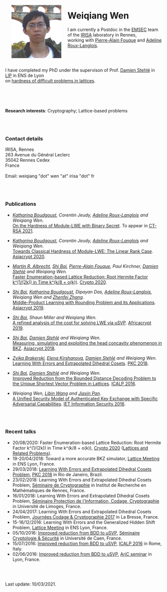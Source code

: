 <html lang="en_US">
<head><meta http-equiv="Content-Type" content="text/html; charset=windows-1252">
</head>

<body>

<p align="left">
<img src="./weiqiang.jpg" alt="[Weiqiang Wen]" align="left" vspace="8" hspace="20" width="160" height="170">
</p><h1>Weiqiang Wen</h1>

I am currently a 
Postdoc in the <a href="https://www.irisa.fr/emsec/?p=presentation">EMSEC</a> team of the <a href="http://www.irisa.fr/">IRISA</a> laboratory 
in Rennes, <br>
working with <a href="https://www.di.ens.fr/~fouque/">Pierre-Alain Fouque</a> and <a href="http://people.irisa.fr/Adeline.Roux-Langlois/">Adeline Roux-Langlois</a>.

<br><br>

I have completed my PhD under the supervison of Prof. <a href="http://perso.ens-lyon.fr/damien.stehle/">Damien Stehl&eacute;</a> in <a href="http://www.ens-lyon.fr/LIP">LIP</a> in ENS de Lyon <br>
on <a href="http://people.irisa.fr/Weiqiang.Wen/thesis.html">hardness of difficult problems in lattices</a>.

<br><br><br>

<b>Research interests</b>: Cryptography; Lattice-based problems

<br><br>

<h3><a name="contact">Contact details</a></h3>

IRISA, Rennes <br>
263 Avenue du Général Leclerc <br>
35042 Rennes Cedex <br>
France
<br><br> 
Email: weiqiang "dot" wen "at" irisa "dot" fr <br>

<br><br>

<h3>Publications</h3>

<ul>

<li><p>
<i><a href="https://katinkabou.github.io/">Katharina Boudgoust</a>, Corentin Jeudy, <a href="http://people.irisa.fr/Adeline.Roux-Langlois/">Adeline Roux-Langlois</a> and Weiqiang Wen. </i><br>
<a href="https://eprint.iacr.org/2021/265">On the Hardness of Module-LWE with Binary Secret</a>. To appear in <a href="https://sites.google.com/site/ctrsa2021/home">CT-RSA 2021</a>.
</p></li>

<li><p>
 <i><a href="https://katinkabou.github.io/">Katharina Boudgoust</a>, Corentin Jeudy, <a href="http://people.irisa.fr/Adeline.Roux-Langlois/">Adeline Roux-Langlois</a> and Weiqiang Wen. </i><br>
<a href="https://eprint.iacr.org/2020/1020">Towards Classical Hardness of Module-LWE: The Linear Rank Case</a>. <a href="https://asiacrypt.iacr.org/2020/">Asiacrypt 2020</a>.
</p></li>

<li><p>
    <i><a href="https://malb.io/">Martin R. Albrecht</a>, <a href="https://maths-people.anu.edu.au/~bai/">Shi Bai</a>, <a href="https://www.di.ens.fr/~fouque/"> Pierre-Alain Fouque</a>, Paul Kirchner, <a href="http://perso.ens-lyon.fr/damien.stehle">Damien Stehl&eacute;</a> and Weiqiang Wen.</i><br>
<a href="https://eprint.iacr.org/2020/707">Faster Enumeration-based Lattice Reduction: Root Hermite Factor k^(1/(2k)) in Time k^(k/8 + o(k))</a>. <a href="https://crypto.iacr.org/2020/">Crypto 2020</a>.
</p></li>
  
<li><p>
    <i><a href="https://maths-people.anu.edu.au/~bai/">Shi Bai</a>, <a href="https://katinkabou.github.io/">Katharina Boudgoust</a>, Dipayan Das, <a href="https://people.irisa.fr/Adeline.Roux-Langlois/">Adeline Roux-Langlois</a>, Weiqiang Wen and <a href="https://zhenfeizhang.github.io/">Zhenfei Zhang</a>.</i><br>
<a href="https://eprint.iacr.org/2019/1001">Middle-Product Learning with Rounding Problem and its Applications</a>. <a href="https://asiacrypt.iacr.org/2019/">Asiacrypt 2019</a>.
</p></li>
  
<li><p>
<i><a href="https://maths-people.anu.edu.au/~bai/">Shi Bai</a>, Shaun Miller and Weiqiang Wen.</i><br>
<a href="https://eprint.iacr.org/2019/502">A refined analysis of the cost for solving
LWE via uSVP</a>. <a href="http://africacrypt2019.aui.ma/index.php">Africacrypt 2019</a>.
</p></li>
 
<li><p>
<i><a href="https://maths-people.anu.edu.au/~bai/">Shi Bai</a>, <a href="http://perso.ens-lyon.fr/damien.stehle">Damien Stehl&eacute;</a> and Weiqiang Wen.</i><br>
<a href="https://eprint.iacr.org/2018/856">Measuring, simulating and exploiting the head concavity phenomenon in BKZ</a>. <a href="https://pkc.iacr.org/2018/">Asiacrypt 2018</a>. <!-- <a href="bkz/bkz_head.html">Implementation</a>. -->
</p></li>

<li><p>
<i><a href="http://www.wisdom.weizmann.ac.il/~zvikab/">Zvika Brakerski</a>, <a href="http://perso.ens-lyon.fr/elena.kirshanova/">Elena Kirshanova</a>, <a href="http://perso.ens-lyon.fr/damien.stehle">Damien Stehl&eacute;</a> and Weiqiang Wen.</i><br>
<a href="https://arxiv.org/abs/1710.08223">Learning With Errors and Extrapolated Dihedral Cosets</a>. <a href="https://pkc.iacr.org/2018/">PKC 2018</a>.
</p></li>

<li><p>
<i><a href="https://maths-people.anu.edu.au/~bai/">Shi Bai</a>, <a href="http://perso.ens-lyon.fr/damien.stehle">Damien Stehl&eacute;</a> and Weiqiang Wen.</i><br>
<a href="http://eprint.iacr.org/2016/753">Improved Reduction from the Bounded Distance Decoding Problem to the Unique Shortest Vector Problem in Lattices</a>. <a href="http://www.easyconferences.eu/icalp2016/">ICALP 2016</a>.
</p></li>

<li><p>
<i>Weiqiang Wen, <a href="https://www.researchgate.net/profile/Libin_Wang6">Libin Wang</a> and <a href="http://www.crypto.rub.de/staff/pan.html.en">Jiaxin Pan</a>.</i><br>
<a href="http://eprint.iacr.org/2013/871">A Unified Security Model of Authenticated Key Exchange with Specific Adversarial Capabilities</a>. <a href="http://digital-library.theiet.org/content/journals/10.1049/iet-ifs.2014.0234">IET Information Security 2016</a>.
</p></li>

</ul>

<br><br>

<h3>Recent talks</h3>

<ul>
<li>20/08/2020: Faster Enumeration-based Lattice Reduction: Root Hermite Factor k^(1/(2k)) in Time k^(k/8 + o(k)), <a href="https://crypto.iacr.org/2020/">Crypto 2020</a> (<a href="https://crypto.iacr.org/2020/program.php#day-2020-08-20">Lattices and Related Problems</a>).</li>
<li>19-20/04/2018: Toward a more accurate BKZ simulator, <a href="http://perso.ens-lyon.fr/damien.stehle/LATTICE_MEETINGS.html"> Lattice Meeting</a> in ENS Lyon, France.</li>
<li>29/03/2018: <a href="./lweedcp_PKC.pdf">Learning With Errors and Extrapolated Dihedral Cosets Problem</a>, <a href="https://pkc.iacr.org/2018/index.html"> PKC 2018</a> in Rio de Janeiro, Brazil.</li>
<li>23/02/2018: Learning With Errors and Extrapolated Dihedral Cosets Problem, <a href="https://webmath.univ-rennes1.fr/crypto/"> S&eacute;minaire de Cryptographie</a> in Institut de Recherche en Math&eacute;matiques de Rennes, France.</li>
<li>16/01/2018: Learning With Errors and Extrapolated Dihedral Cosets Problem, <a href="https://indico.math.cnrs.fr/event/3104/"> S&eacute;minaire Protection de l'Information, Codage, Cryptographie</a> in Universit&eacute; de Limoges, France.</li>
<li>24/04/2017: Learning With Errors and Extrapolated Dihedral Cosets Problem, <a href="https://jc2-2017.inria.fr/"> Journ&eacute;es Codage & Cryptographie 2017</a> in La Bresse, France.</li>
<li>15-16/12/2016: Learning With Errors and the Generalized Hidden Shift Problem, <a href="http://perso.ens-lyon.fr/damien.stehle/LATTICE_MEETINGS.html"> Lattice Meeting</a> in ENS Lyon, France.</li>
<li>05/10/2016: <a href="./bddusvp_Caen.pdf">Improved reduction from BDD to uSVP</a>, <a href="https://barbierm01.users.greyc.fr/seminaire_crypto/seminaire.html"> S&eacute;minaire Cryptologie & S&eacute;curit&eacute;</a> in Universit&eacute; de Caen, France.</li>
<li>15/07/2016: <a href="./bddusvp_ICALP.pdf">Improved reduction from BDD to uSVP</a>, <a href="http://www.easyconferences.eu/icalp2016">ICALP 2016</a> in Rome, Italy.</li>
<li>02/06/2016: <a href="./bddusvp_AriC.pdf">Improved reduction from BDD to uSVP</a>, <a href="http://www.ens-lyon.fr/LIP/AriC/seminar"> AriC seminar</a> in Lyon, France.</li>

</ul>

<br><br>

Last update: 10/03/2021.

</body></html>
